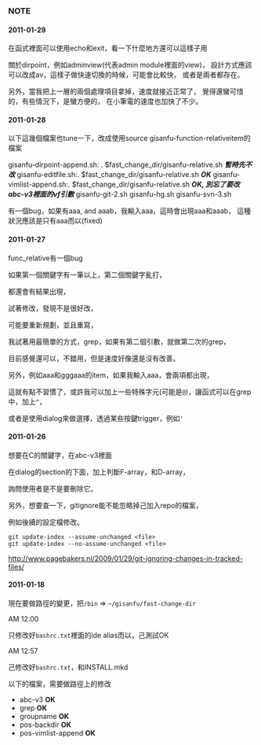 ### NOTE

#### 2011-01-29

在函式裡面可以使用echo和exit，看一下什麼地方還可以這樣子用

關於dirpoint，例如adminview(代表admin module裡面的view)，
設計方式應該可以改成av，這樣子做快速切換的時候，可能會比較快，
或者是兩者都存在。

另外，當我把上一層的兩個處理項目拿掉，速度就接近正常了，
覺得還蠻可惜的，有些情況下，是蠻方便的，
在小筆電的速度也加快了不少。

#### 2011-01-28

以下這幾個檔案也tune一下，改成使用source gisanfu-function-relativeitem的檔案

gisanfu-dirpoint-append.sh:	. $fast_change_dir/gisanfu-relative.sh ***暫時先不改***
gisanfu-editfile.sh:. $fast_change_dir/gisanfu-relative.sh ***OK***
gisanfu-vimlist-append.sh:. $fast_change_dir/gisanfu-relative.sh ***OK, 別忘了要改abc-v3裡面的vf引數***
gisanfu-git-2.sh
gisanfu-hg.sh
gisanfu-svn-3.sh

有一個bug，如果有aaa, and aaab，我輸入aaa，這時會出現aaa和aaab，
這種狀況應該是只有aaa而以(fixed)

#### 2011-01-27

func_relative有一個bug

如果第一個關鍵字有一筆以上，第二個關鍵字亂打，

都還會有結果出現，

試著修改，發現不是很好改，

可能要重新規劃，並且重寫，

我試著用最簡單的方式，grep，如果有第二個引數，就做第二次的grep，

目前感覺還可以，不錯用，但是速度好像還是沒有改善。


另外，例如aaa和gggaaa的item，如果我輸入aaa，會兩項都出現，

這就有點不習慣了，或許我可以加上一些特殊字元(可能是`@`)，讓函式可以在grep中，加上`^`，

或者是使用dialog來做選擇，透過某些按鍵trigger，例如`'`

#### 2011-01-26

想要在C的關鍵字，在abc-v3裡面

在dialog的section的下面，加上判斷F-array，和D-array，

詢問使用者是不是要刪除它。

另外，想要查一下，gitignore能不能忽略掉己加入repo的檔案，

例如後續的設定檔修改。

	git update-index --assume-unchanged <file>
	git update-index --no-assume-unchanged <file>

<http://www.pagebakers.nl/2009/01/29/git-ignoring-changes-in-tracked-files/>

#### 2011-01-18

現在要做路徑的變更，把`/bin` => `~/gisanfu/fast-change-dir`

AM 12:00

只修改好`bashrc.txt`裡面的ide alias而以，己測試OK

AM 12:57

己修改好`bashrc.txt`，和INSTALL.mkd

以下的檔案，需要做路徑上的修改

- abc-v3 **OK**
- grep **OK**
- groupname **OK**
- pos-backdir **OK**
- pos-vimlist-append **OK**
